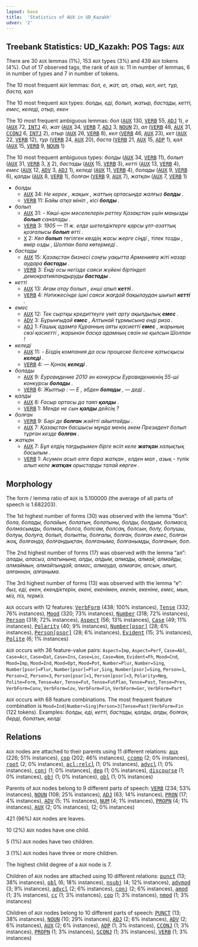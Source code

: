```yaml
---
layout: base
title:  'Statistics of AUX in UD_Kazakh'
udver: '2'
---
```


## Treebank Statistics: UD_Kazakh: POS Tags: `AUX`

There are 30 `AUX` lemmas (1%), 153 `AUX` types (3%) and 439 `AUX` tokens (4%).
Out of 17 observed tags, the rank of `AUX` is: 11 in number of lemmas, 6 in number of types and 7 in number of tokens.

The 10 most frequent `AUX` lemmas: <em>бол, е, жат, ал, отыр, кел, кет, тұр, баста, қал</em>

The 10 most frequent `AUX` types:  <em>болды, еді, болып, жатыр, бастады, кетті, емес, келеді, отыр, екен</em>

The 10 most frequent ambiguous lemmas: <em>бол</em> (<tt><a href="kk-pos-AUX.html">AUX</a></tt> 130, <tt><a href="kk-pos-VERB.html">VERB</a></tt> 55, <tt><a href="kk-pos-ADJ.html">ADJ</a></tt> 1), <em>е</em> (<tt><a href="kk-pos-AUX.html">AUX</a></tt> 72, <tt><a href="kk-pos-INTJ.html">INTJ</a></tt> 4), <em>жат</em> (<tt><a href="kk-pos-AUX.html">AUX</a></tt> 34, <tt><a href="kk-pos-VERB.html">VERB</a></tt> 7, <tt><a href="kk-pos-ADJ.html">ADJ</a></tt> 3, <tt><a href="kk-pos-NOUN.html">NOUN</a></tt> 2), <em>ал</em> (<tt><a href="kk-pos-VERB.html">VERB</a></tt> 48, <tt><a href="kk-pos-AUX.html">AUX</a></tt> 31, <tt><a href="kk-pos-CCONJ.html">CCONJ</a></tt> 6, <tt><a href="kk-pos-INTJ.html">INTJ</a></tt> 2), <em>отыр</em> (<tt><a href="kk-pos-AUX.html">AUX</a></tt> 26, <tt><a href="kk-pos-VERB.html">VERB</a></tt> 8), <em>кел</em> (<tt><a href="kk-pos-VERB.html">VERB</a></tt> 46, <tt><a href="kk-pos-AUX.html">AUX</a></tt> 23), <em>кет</em> (<tt><a href="kk-pos-AUX.html">AUX</a></tt> 22, <tt><a href="kk-pos-VERB.html">VERB</a></tt> 12), <em>тұр</em> (<tt><a href="kk-pos-VERB.html">VERB</a></tt> 24, <tt><a href="kk-pos-AUX.html">AUX</a></tt> 20), <em>баста</em> (<tt><a href="kk-pos-VERB.html">VERB</a></tt> 21, <tt><a href="kk-pos-AUX.html">AUX</a></tt> 15, <tt><a href="kk-pos-ADP.html">ADP</a></tt> 1), <em>қал</em> (<tt><a href="kk-pos-AUX.html">AUX</a></tt> 15, <tt><a href="kk-pos-VERB.html">VERB</a></tt> 9, <tt><a href="kk-pos-NOUN.html">NOUN</a></tt> 1)

The 10 most frequent ambiguous types:  <em>болды</em> (<tt><a href="kk-pos-AUX.html">AUX</a></tt> 34, <tt><a href="kk-pos-VERB.html">VERB</a></tt> 11), <em>болып</em> (<tt><a href="kk-pos-AUX.html">AUX</a></tt> 31, <tt><a href="kk-pos-VERB.html">VERB</a></tt> 3, <tt><a href="kk-pos-X.html">X</a></tt> 2), <em>бастады</em> (<tt><a href="kk-pos-AUX.html">AUX</a></tt> 15, <tt><a href="kk-pos-VERB.html">VERB</a></tt> 3), <em>кетті</em> (<tt><a href="kk-pos-AUX.html">AUX</a></tt> 13, <tt><a href="kk-pos-VERB.html">VERB</a></tt> 4), <em>емес</em> (<tt><a href="kk-pos-AUX.html">AUX</a></tt> 12, <tt><a href="kk-pos-ADV.html">ADV</a></tt> 3, <tt><a href="kk-pos-ADJ.html">ADJ</a></tt> 1), <em>келеді</em> (<tt><a href="kk-pos-AUX.html">AUX</a></tt> 11, <tt><a href="kk-pos-VERB.html">VERB</a></tt> 4), <em>болады</em> (<tt><a href="kk-pos-AUX.html">AUX</a></tt> 9, <tt><a href="kk-pos-VERB.html">VERB</a></tt> 6), <em>қалды</em> (<tt><a href="kk-pos-AUX.html">AUX</a></tt> 8, <tt><a href="kk-pos-VERB.html">VERB</a></tt> 1), <em>болған</em> (<tt><a href="kk-pos-VERB.html">VERB</a></tt> 9, <tt><a href="kk-pos-AUX.html">AUX</a></tt> 7), <em>жатқан</em> (<tt><a href="kk-pos-AUX.html">AUX</a></tt> 7, <tt><a href="kk-pos-VERB.html">VERB</a></tt> 1)


* <em>болды</em>
  * <tt><a href="kk-pos-AUX.html">AUX</a></tt> 34: <em>Не керек , жақын , жаттың ортасында жалғыз <b>болды</b> .</em>
  * <tt><a href="kk-pos-VERB.html">VERB</a></tt> 11: <em>Байы атқа мініп , кісі <b>болды</b> .</em>
* <em>болып</em>
  * <tt><a href="kk-pos-AUX.html">AUX</a></tt> 31: <em>- Көші-қон мәселелерін реттеу Қазақстан үшін маңызды <b>болып</b> саналады .</em>
  * <tt><a href="kk-pos-VERB.html">VERB</a></tt> 3: <em>1905 — 11 ж. елде шетелдіктерге қарсы ұлт-азаттық қозғалысы <b>болып</b> өтті .</em>
  * <tt><a href="kk-pos-X.html">X</a></tt> 2: <em>Көл <b>болып</b> төгілген көздің жасы жерге сіңді , тілек тозды , өмір озды , Шолпан бала көтермеді .</em>
* <em>бастады</em>
  * <tt><a href="kk-pos-AUX.html">AUX</a></tt> 15: <em>Қазақстан бизнесі соңғы уақытта Арменияға жіті назар аудара <b>бастады</b> .</em>
  * <tt><a href="kk-pos-VERB.html">VERB</a></tt> 3: <em>Енді осы негізде саяси жүйені біртіндеп демократияландыруды <b>бастады</b> .</em>
* <em>кетті</em>
  * <tt><a href="kk-pos-AUX.html">AUX</a></tt> 13: <em>Ағам отау болып , енші алып <b>кетті</b> .</em>
  * <tt><a href="kk-pos-VERB.html">VERB</a></tt> 4: <em>Нәтижесінде ішкі саяси жағдай бақылаудан шығып <b>кетті</b> .</em>
* <em>емес</em>
  * <tt><a href="kk-pos-AUX.html">AUX</a></tt> 12: <em>Тек сыртқы кредиттеуге үміт арту ақылдылық <b>емес</b> .</em>
  * <tt><a href="kk-pos-ADV.html">ADV</a></tt> 3: <em>Бұрынғыдай <b>емес</b> , Алтынай тұрмысына енді риза .</em>
  * <tt><a href="kk-pos-ADJ.html">ADJ</a></tt> 1: <em>Ғашық адамға Құранның аяты қасиетті <b>емес</b> , жарының сөзі қасиетті , жарынан басқа адамның сөзін не қылсын Шолпан !</em>
* <em>келеді</em>
  * <tt><a href="kk-pos-AUX.html">AUX</a></tt> 11: <em>- Біздің компания да осы процеске белсене қатысқысы <b>келеді</b> .</em>
  * <tt><a href="kk-pos-VERB.html">VERB</a></tt> 4: <em>— Қонақ <b>келеді</b> .</em>
* <em>болады</em>
  * <tt><a href="kk-pos-AUX.html">AUX</a></tt> 9: <em>Еуровидение 2010 ән конкурсы Еуровидениенің 55-ші конкурсы <b>болады</b> .</em>
  * <tt><a href="kk-pos-VERB.html">VERB</a></tt> 6: <em>Жылтыр : — Е , әбден <b>болады</b> , — деді .</em>
* <em>қалды</em>
  * <tt><a href="kk-pos-AUX.html">AUX</a></tt> 8: <em>Ғасыр ортасы да таяп <b>қалды</b> .</em>
  * <tt><a href="kk-pos-VERB.html">VERB</a></tt> 1: <em>Менде не сын <b>қалды</b> дейсің ?</em>
* <em>болған</em>
  * <tt><a href="kk-pos-VERB.html">VERB</a></tt> 9: <em>Бәрі де <b>болған</b> жәйтті айыптайды .</em>
  * <tt><a href="kk-pos-AUX.html">AUX</a></tt> 7: <em>Қазақстан басшысы мұнда менің әкем Президент болып тұрған кезде <b>болған</b> .</em>
* <em>жатқан</em>
  * <tt><a href="kk-pos-AUX.html">AUX</a></tt> 7: <em>Бұл елдің тағдырымен бірге өсіп келе <b>жатқан</b> халықтық басылым .</em>
  * <tt><a href="kk-pos-VERB.html">VERB</a></tt> 1: <em>Асумен асып елге бара жатқан , елден мал , азық - түлік алып келе <b>жатқан</b> орыстарды талай көрген .</em>

## Morphology

The form / lemma ratio of `AUX` is 5.100000 (the average of all parts of speech is 1.682203).

The 1st highest number of forms (30) was observed with the lemma “бол”: <em>бола, болады, болайын, болатын, болатыны, болды, болдым, болмаса, болмасымды, болмақ, болса, болсам, болсаң, болсын, болу, болушы, болуы, болуға, болып, болыпты, болғалы, болған, болған емес, болған жоқ, болғанда, болғандықтан, болғаныма, болғанымды, болғанын, боп</em>.

The 2nd highest number of forms (17) was observed with the lemma “ал”: <em>алады, аласыз, алатынына, алды, алдым, алмады, алмай, алмайды, алмаймын, алмайтындай, алмас, алмауда, алмаған, алсын, алып, алғаннан, алғаныма</em>.

The 3rd highest number of forms (13) was observed with the lemma “е”: <em>быз, еді, екен, екендіктерін, екені, екенімен, екенін, екеніне, емес, мын, міз, піз, терміз</em>.

`AUX` occurs with 12 features: <tt><a href="kk-feat-VerbForm.html">VerbForm</a></tt> (438; 100% instances), <tt><a href="kk-feat-Tense.html">Tense</a></tt> (332; 76% instances), <tt><a href="kk-feat-Mood.html">Mood</a></tt> (320; 73% instances), <tt><a href="kk-feat-Number.html">Number</a></tt> (318; 72% instances), <tt><a href="kk-feat-Person.html">Person</a></tt> (318; 72% instances), <tt><a href="kk-feat-Aspect.html">Aspect</a></tt> (56; 13% instances), <tt><a href="kk-feat-Case.html">Case</a></tt> (49; 11% instances), <tt><a href="kk-feat-Polarity.html">Polarity</a></tt> (40; 9% instances), <tt><a href="kk-feat-Number-psor.html">Number[psor]</a></tt> (28; 6% instances), <tt><a href="kk-feat-Person-psor.html">Person[psor]</a></tt> (28; 6% instances), <tt><a href="kk-feat-Evident.html">Evident</a></tt> (15; 3% instances), <tt><a href="kk-feat-Polite.html">Polite</a></tt> (6; 1% instances)

`AUX` occurs with 36 feature-value pairs: `Aspect=Imp`, `Aspect=Perf`, `Case=Abl`, `Case=Acc`, `Case=Dat`, `Case=Ins`, `Case=Loc`, `Case=Nom`, `Evident=Fh`, `Mood=Cnd`, `Mood=Imp`, `Mood=Ind`, `Mood=Opt`, `Mood=Pot`, `Number=Plur`, `Number=Sing`, `Number[psor]=Plur`, `Number[psor]=Plur,Sing`, `Number[psor]=Sing`, `Person=1`, `Person=2`, `Person=3`, `Person[psor]=1`, `Person[psor]=3`, `Polarity=Neg`, `Polite=Form`, `Tense=Aor`, `Tense=Fut`, `Tense=FutPlan`, `Tense=Past`, `Tense=Pres`, `VerbForm=Conv`, `VerbForm=Cov`, `VerbForm=Fin`, `VerbForm=Ger`, `VerbForm=Part`

`AUX` occurs with 68 feature combinations.
The most frequent feature combination is `Mood=Ind|Number=Sing|Person=3|Tense=Past|VerbForm=Fin` (122 tokens).
Examples: <em>болды, еді, кетті, бастады, қалды, алды, болған, берді, болатын, келді</em>


## Relations

`AUX` nodes are attached to their parents using 11 different relations: <tt><a href="kk-dep-aux.html">aux</a></tt> (226; 51% instances), <tt><a href="kk-dep-cop.html">cop</a></tt> (202; 46% instances), <tt><a href="kk-dep-ccomp.html">ccomp</a></tt> (2; 0% instances), <tt><a href="kk-dep-root.html">root</a></tt> (2; 0% instances), <tt><a href="kk-dep-acl-relcl.html">acl:relcl</a></tt> (1; 0% instances), <tt><a href="kk-dep-advcl.html">advcl</a></tt> (1; 0% instances), <tt><a href="kk-dep-conj.html">conj</a></tt> (1; 0% instances), <tt><a href="kk-dep-dep.html">dep</a></tt> (1; 0% instances), <tt><a href="kk-dep-discourse.html">discourse</a></tt> (1; 0% instances), <tt><a href="kk-dep-obj.html">obj</a></tt> (1; 0% instances), <tt><a href="kk-dep-obl.html">obl</a></tt> (1; 0% instances)

Parents of `AUX` nodes belong to 9 different parts of speech: <tt><a href="kk-pos-VERB.html">VERB</a></tt> (234; 53% instances), <tt><a href="kk-pos-NOUN.html">NOUN</a></tt> (108; 25% instances), <tt><a href="kk-pos-ADJ.html">ADJ</a></tt> (63; 14% instances), <tt><a href="kk-pos-PRON.html">PRON</a></tt> (17; 4% instances), <tt><a href="kk-pos-ADV.html">ADV</a></tt> (5; 1% instances), <tt><a href="kk-pos-NUM.html">NUM</a></tt> (4; 1% instances), <tt><a href="kk-pos-PROPN.html">PROPN</a></tt> (4; 1% instances), <tt><a href="kk-pos-AUX.html">AUX</a></tt> (2; 0% instances),  (2; 0% instances)

421 (96%) `AUX` nodes are leaves.

10 (2%) `AUX` nodes have one child.

5 (1%) `AUX` nodes have two children.

3 (1%) `AUX` nodes have three or more children.

The highest child degree of a `AUX` node is 7.

Children of `AUX` nodes are attached using 10 different relations: <tt><a href="kk-dep-punct.html">punct</a></tt> (13; 38% instances), <tt><a href="kk-dep-obl.html">obl</a></tt> (6; 18% instances), <tt><a href="kk-dep-nsubj.html">nsubj</a></tt> (4; 12% instances), <tt><a href="kk-dep-advmod.html">advmod</a></tt> (3; 9% instances), <tt><a href="kk-dep-advcl.html">advcl</a></tt> (2; 6% instances), <tt><a href="kk-dep-conj.html">conj</a></tt> (2; 6% instances), <tt><a href="kk-dep-amod.html">amod</a></tt> (1; 3% instances), <tt><a href="kk-dep-cc.html">cc</a></tt> (1; 3% instances), <tt><a href="kk-dep-cop.html">cop</a></tt> (1; 3% instances), <tt><a href="kk-dep-nmod.html">nmod</a></tt> (1; 3% instances)

Children of `AUX` nodes belong to 10 different parts of speech: <tt><a href="kk-pos-PUNCT.html">PUNCT</a></tt> (13; 38% instances), <tt><a href="kk-pos-NOUN.html">NOUN</a></tt> (10; 29% instances), <tt><a href="kk-pos-ADJ.html">ADJ</a></tt> (2; 6% instances), <tt><a href="kk-pos-ADV.html">ADV</a></tt> (2; 6% instances), <tt><a href="kk-pos-AUX.html">AUX</a></tt> (2; 6% instances), <tt><a href="kk-pos-ADP.html">ADP</a></tt> (1; 3% instances), <tt><a href="kk-pos-CCONJ.html">CCONJ</a></tt> (1; 3% instances), <tt><a href="kk-pos-PROPN.html">PROPN</a></tt> (1; 3% instances), <tt><a href="kk-pos-SCONJ.html">SCONJ</a></tt> (1; 3% instances), <tt><a href="kk-pos-VERB.html">VERB</a></tt> (1; 3% instances)

